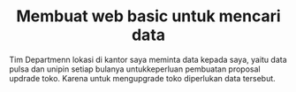 <h1 align = 'center'> Membuat web basic untuk mencari data</h1>

Tim Departmenn lokasi di kantor saya meminta data kepada saya, yaitu data pulsa dan unipin setiap bulanya untukkeperluan pembuatan proposal updrade toko. Karena untuk mengupgrade toko diperlukan data tersebut.
